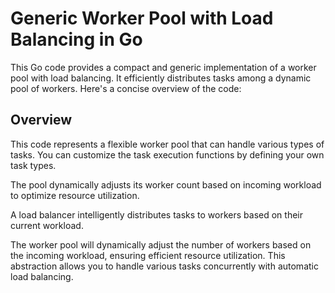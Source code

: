# Generic Worker Pool with Load Balancing in Go
This Go code provides a compact and generic implementation of a worker pool with load balancing. It efficiently distributes tasks among a dynamic pool of workers. Here's a concise overview of the code:

## Overview
This code represents a flexible worker pool that can handle various types of tasks. You can customize the task execution functions by defining your own task types.

The pool dynamically adjusts its worker count based on incoming workload to optimize resource utilization.

A load balancer intelligently distributes tasks to workers based on their current workload.


The worker pool will dynamically adjust the number of workers based on the incoming workload, ensuring efficient resource utilization. This abstraction allows you to handle various tasks concurrently with automatic load balancing.




